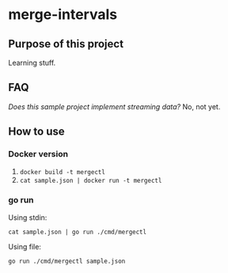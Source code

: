 # merge-intervals

## Purpose of this project

Learning stuff.

## FAQ

*Does this sample project implement streaming data?* No, not yet.

## How to use

### Docker version

 1. `docker build -t mergectl`
 2. `cat sample.json | docker run -t mergectl`

### go run

Using stdin:

`cat sample.json | go run ./cmd/mergectl`

Using file:

`go run ./cmd/mergectl sample.json`
